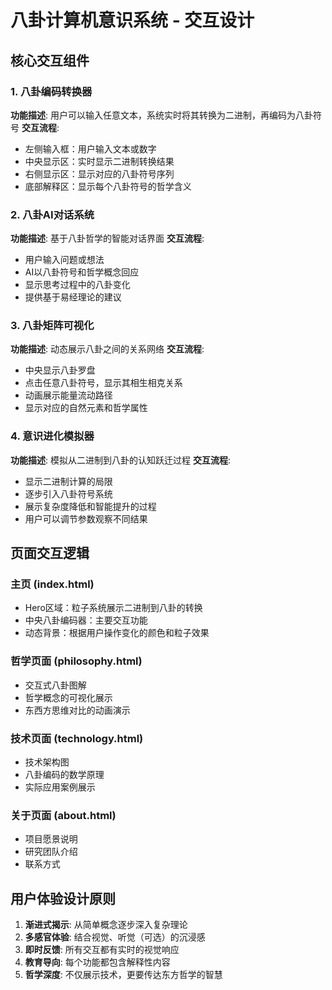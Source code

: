 # 八卦计算机意识系统 - 交互设计

## 核心交互组件

### 1. 八卦编码转换器
**功能描述**: 用户可以输入任意文本，系统实时将其转换为二进制，再编码为八卦符号
**交互流程**:
- 左侧输入框：用户输入文本或数字
- 中央显示区：实时显示二进制转换结果
- 右侧显示区：显示对应的八卦符号序列
- 底部解释区：显示每个八卦符号的哲学含义

### 2. 八卦AI对话系统
**功能描述**: 基于八卦哲学的智能对话界面
**交互流程**:
- 用户输入问题或想法
- AI以八卦符号和哲学概念回应
- 显示思考过程中的八卦变化
- 提供基于易经理论的建议

### 3. 八卦矩阵可视化
**功能描述**: 动态展示八卦之间的关系网络
**交互流程**:
- 中央显示八卦罗盘
- 点击任意八卦符号，显示其相生相克关系
- 动画展示能量流动路径
- 显示对应的自然元素和哲学属性

### 4. 意识进化模拟器
**功能描述**: 模拟从二进制到八卦的认知跃迁过程
**交互流程**:
- 显示二进制计算的局限
- 逐步引入八卦符号系统
- 展示复杂度降低和智能提升的过程
- 用户可以调节参数观察不同结果

## 页面交互逻辑

### 主页 (index.html)
- Hero区域：粒子系统展示二进制到八卦的转换
- 中央八卦编码器：主要交互功能
- 动态背景：根据用户操作变化的颜色和粒子效果

### 哲学页面 (philosophy.html)
- 交互式八卦图解
- 哲学概念的可视化展示
- 东西方思维对比的动画演示

### 技术页面 (technology.html)
- 技术架构图
- 八卦编码的数学原理
- 实际应用案例展示

### 关于页面 (about.html)
- 项目愿景说明
- 研究团队介绍
- 联系方式

## 用户体验设计原则

1. **渐进式揭示**: 从简单概念逐步深入复杂理论
2. **多感官体验**: 结合视觉、听觉（可选）的沉浸感
3. **即时反馈**: 所有交互都有实时的视觉响应
4. **教育导向**: 每个功能都包含解释性内容
5. **哲学深度**: 不仅展示技术，更要传达东方哲学的智慧